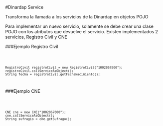 #Dinardap Service

Transforma la llamada a los servicios de la Dinardap en objetos POJO

Para implementar un nuevo servicio, solamente se debe crear una clase POJO con los atributos que devuelve el servicio. Existen implementados 2 servicios, Registro Civil y CNE

###Ejemplo Registro Civil

<code>

    RegistroCivil registroCivil = new RegistroCivil("1002867800");
    registroCivil.callServiceAsObject();
    String fecha = registroCivil.getFechaNacimiento();

</code>

###Ejemplo CNE

<code>

    CNE cne = new CNE("1002867800");
    cne.callServiceAsObject();
    String sufragio = cne.getSufrago();

</code>